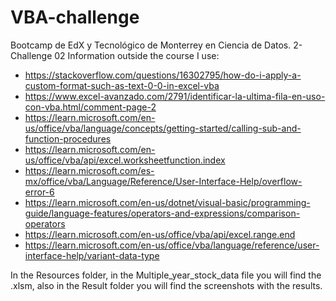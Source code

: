 # VBA-challenge

Bootcamp de EdX y Tecnológico de Monterrey en Ciencia de Datos. 2-Challenge 02
Information outside the course I use:

- https://stackoverflow.com/questions/16302795/how-do-i-apply-a-custom-format-such-as-text-0-0-in-excel-vba
- https://www.excel-avanzado.com/2791/identificar-la-ultima-fila-en-uso-con-vba.html/comment-page-2
- https://learn.microsoft.com/en-us/office/vba/language/concepts/getting-started/calling-sub-and-function-procedures
- https://learn.microsoft.com/en-us/office/vba/api/excel.worksheetfunction.index
- https://learn.microsoft.com/es-mx/office/vba/Language/Reference/User-Interface-Help/overflow-error-6
- https://learn.microsoft.com/en-us/dotnet/visual-basic/programming-guide/language-features/operators-and-expressions/comparison-operators
- https://learn.microsoft.com/en-us/office/vba/api/excel.range.end
- https://learn.microsoft.com/en-us/office/vba/language/reference/user-interface-help/variant-data-type

In the Resources folder, in the Multiple_year_stock_data file you will find the .xlsm, also in the Result folder you will find the screenshots with the results.
